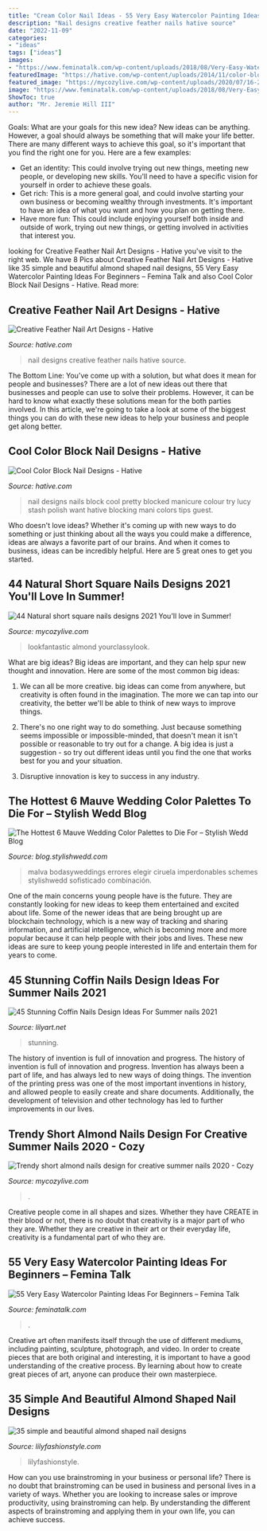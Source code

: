 ```yaml
---
title: "Cream Color Nail Ideas - 55 Very Easy Watercolor Painting Ideas For Beginners – Femina Talk"
description: "Nail designs creative feather nails hative source"
date: "2022-11-09"
categories:
- "ideas"
tags: ["ideas"]
images:
- "https://www.feminatalk.com/wp-content/uploads/2018/08/Very-Easy-Watercolor-Painting-Ideas-for-beginners00012.jpg"
featuredImage: "https://hative.com/wp-content/uploads/2014/11/color-block-nail-designs/9-color-block-nail-designs.jpg"
featured_image: "https://mycozylive.com/wp-content/uploads/2020/07/16-2.png"
image: "https://www.feminatalk.com/wp-content/uploads/2018/08/Very-Easy-Watercolor-Painting-Ideas-for-beginners00012.jpg"
ShowToc: true
author: "Mr. Jeremie Hill III"
---
```



Goals: What are your goals for this new idea?
New ideas can be anything. However, a goal should always be something that will make your life better. There are many different ways to achieve this goal, so it's important that you find the right one for you. Here are a few examples: 
- Get an identity: This could involve trying out new things, meeting new people, or developing new skills. You'll need to have a specific vision for yourself in order to achieve these goals. 
- Get rich: This is a more general goal, and could involve starting your own business or becoming wealthy through investments. It's important to have an idea of what you want and how you plan on getting there. 
- Have more fun: This could include enjoying yourself both inside and outside of work, trying out new things, or getting involved in activities that interest you.

	

		
looking for Creative Feather Nail Art Designs - Hative you've visit to the right web. We have 8 Pics about Creative Feather Nail Art Designs - Hative like 35 simple and beautiful almond shaped nail designs, 55 Very Easy Watercolor Painting Ideas For Beginners – Femina Talk and also Cool Color Block Nail Designs - Hative. Read more:
		
    
## Creative Feather Nail Art Designs - Hative

<img loading=lazy src="https://hative.com/wp-content/uploads/2015/02/feather-nails/15-feather-nail-art.jpg" onerror="this.onerror=null;this.src='https://tse2.mm.bing.net/th?id=OIP.dlSfXATIxk-91CT1sh4WHQHaHa&amp;pid=15.1';" alt="Creative Feather Nail Art Designs - Hative">

_Source: hative.com_

>nail designs creative feather nails hative source. 

	

The Bottom Line: You’ve come up with a solution, but what does it mean for people and businesses?
There are a lot of new ideas out there that businesses and people can use to solve their problems. However, it can be hard to know what exactly these solutions mean for the both parties involved. In this article, we're going to take a look at some of the biggest things you can do with these new ideas to help your business and people get along better.

    
## Cool Color Block Nail Designs - Hative

<img loading=lazy src="https://hative.com/wp-content/uploads/2014/11/color-block-nail-designs/9-color-block-nail-designs.jpg" onerror="this.onerror=null;this.src='https://tse4.mm.bing.net/th?id=OIP.YcCd4az02rKGJNTPTYhTfAHaHa&amp;pid=15.1';" alt="Cool Color Block Nail Designs - Hative">

_Source: hative.com_

>nail designs nails block cool pretty blocked manicure colour try lucy stash polish want hative blocking mani colors tips guest. 

	

Who doesn't love ideas? Whether it's coming up with new ways to do something or just thinking about all the ways you could make a difference, ideas are always a favorite part of our brains. And when it comes to business, ideas can be incredibly helpful. Here are 5 great ones to get you started.

    
## 44 Natural Short Square Nails Designs 2021 You&#039;ll Love In Summer!

<img loading=lazy src="https://mycozylive.com/wp-content/uploads/2021/04/31-8.jpg" onerror="this.onerror=null;this.src='https://tse3.mm.bing.net/th?id=OIP.ELLcvNNz3AQ5sj9rNi4FVwHaLH&amp;pid=15.1';" alt="44 Natural short square nails designs 2021 You&#039;ll love in Summer!">

_Source: mycozylive.com_

>lookfantastic almond yourclassylook. 

	

What are big ideas?
Big ideas are important, and they can help spur new thought and innovation. Here are some of the most common big ideas:
1. We can all be more creative. big ideas can come from anywhere, but creativity is often found in the imagination. The more we can tap into our creativity, the better we'll be able to think of new ways to improve things.

2. There's no one right way to do something. Just because something seems impossible or impossible-minded, that doesn't mean it isn't possible or reasonable to try out for a change. A big idea is just a suggestion - so try out different ideas until you find the one that works best for you and your situation.

3. Disruptive innovation is key to success in any industry.

    
## The Hottest 6 Mauve Wedding Color Palettes To Die For – Stylish Wedd Blog

<img loading=lazy src="https://blog.stylishwedd.com/wp-content/uploads/2017/06/Modern-Mauve-Plum-and-Lilac-Wedding-Color-Combo.jpg" onerror="this.onerror=null;this.src='https://tse3.mm.bing.net/th?id=OIP.QyocGW6T3CfLEalzAO99XgHaTG&amp;pid=15.1';" alt="The Hottest 6 Mauve Wedding Color Palettes to Die For – Stylish Wedd Blog">

_Source: blog.stylishwedd.com_

>malva bodasyweddings errores elegir ciruela imperdonables schemes stylishwedd sofisticado combinación. 

	

One of the main concerns young people have is the future. They are constantly looking for new ideas to keep them entertained and excited about life. Some of the newer ideas that are being brought up are blockchain technology, which is a new way of tracking and sharing information, and artificial intelligence, which is becoming more and more popular because it can help people with their jobs and lives. These new ideas are sure to keep young people interested in life and entertain them for years to come.

    
## 45 Stunning Coffin Nails Design Ideas For Summer Nails 2021

<img loading=lazy src="https://lilyart.net/wp-content/uploads/2021/05/30-10.jpg" onerror="this.onerror=null;this.src='https://tse2.mm.bing.net/th?id=OIP.0AOwhSw7alNx1ylf32nURQHaLH&amp;pid=15.1';" alt="45 Stunning Coffin Nails Design Ideas For Summer nails 2021">

_Source: lilyart.net_

>stunning. 

	

The history of invention is full of innovation and progress.
The history of invention is full of innovation and progress. Invention has always been a part of life, and has always led to new ways of doing things. The invention of the printing press was one of the most important inventions in history, and allowed people to easily create and share documents. Additionally, the development of television and other technology has led to further improvements in our lives.

    
## Trendy Short Almond Nails Design For Creative Summer Nails 2020 - Cozy

<img loading=lazy src="https://mycozylive.com/wp-content/uploads/2020/07/16-2.png" onerror="this.onerror=null;this.src='https://tse3.mm.bing.net/th?id=OIP.GWi22xV1ZilkN96pyjqx8wHaKc&amp;pid=15.1';" alt="Trendy short almond nails design for creative summer nails 2020 - Cozy">

_Source: mycozylive.com_

>. 

	

Creative people come in all shapes and sizes. Whether they have CREATE in their blood or not, there is no doubt that creativity is a major part of who they are. Whether they are creative in their art or their everyday life, creativity is a fundamental part of who they are.

    
## 55 Very Easy Watercolor Painting Ideas For Beginners – Femina Talk

<img loading=lazy src="https://www.feminatalk.com/wp-content/uploads/2018/08/Very-Easy-Watercolor-Painting-Ideas-for-beginners00012.jpg" onerror="this.onerror=null;this.src='https://tse1.mm.bing.net/th?id=OIP.xVZTKcQQwhbMDw9A0d1K6gHaKe&amp;pid=15.1';" alt="55 Very Easy Watercolor Painting Ideas For Beginners – Femina Talk">

_Source: feminatalk.com_

>. 

	

Creative art often manifests itself through the use of different mediums, including painting, sculpture, photograph, and video. In order to create pieces that are both original and interesting, it is important to have a good understanding of the creative process. By learning about how to create great pieces of art, anyone can produce their own masterpiece.

    
## 35 Simple And Beautiful Almond Shaped Nail Designs

<img loading=lazy src="https://lilyfashionstyle.com/wp-content/uploads/2021/04/31-5-768x1152.jpg" onerror="this.onerror=null;this.src='https://tse2.mm.bing.net/th?id=OIP.z0zP5cK2UUflcOSa590GmQHaLH&amp;pid=15.1';" alt="35 simple and beautiful almond shaped nail designs">

_Source: lilyfashionstyle.com_

>lilyfashionstyle. 

	

How can you use brainstroming in your business or personal life?
There is no doubt that brainstroming can be used in business and personal lives in a variety of ways. Whether you are looking to increase sales or improve productivity, using brainstroming can help. By understanding the different aspects of brainstroming and applying them in your own life, you can achieve success.


